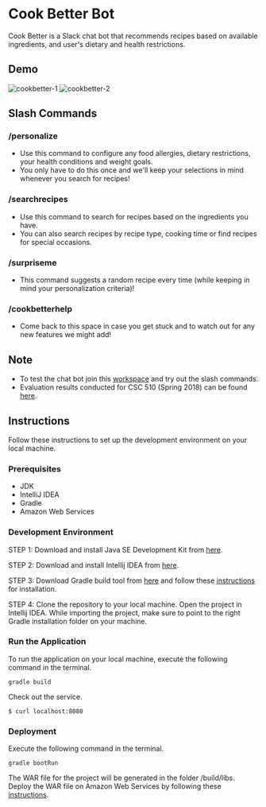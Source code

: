 # Cook Better Bot

Cook Better is a Slack chat bot that recommends recipes based on available ingredients, and user's dietary and health restrictions.

## Demo

![cookbetter-1](https://user-images.githubusercontent.com/18286278/38170174-fd828e36-354b-11e8-8635-256bd4c3bd20.gif)
![cookbetter-2](https://user-images.githubusercontent.com/18286278/38170175-fd923232-354b-11e8-9847-fd213625ac31.gif)

## Slash Commands

### /personalize
<ul>
<li>Use this command to configure any food allergies, dietary restrictions, your health conditions and weight goals.
<li>You only have to do this once and we'll keep your selections in mind whenever you search for recipes!
</ul>

### /searchrecipes
<ul>
<li>Use this command to search for recipes based on the ingredients you have.
<li>You can also search recipes by recipe type, cooking time or find recipes for special occasions.
</ul>

### /surpriseme
<ul>
<li>This command suggests a random recipe every time (while keeping in mind your personalization criteria)!
</ul>

### /cookbetterhelp
<ul>
<li>Come back to this space in case you get stuck and to watch out for any new features we might add!
</ul>

## Note
<ul>
<li>To test the chat bot join this <a href = "https://join.slack.com/t/cookbetter/shared_invite/enQtMzI3ODczNDA0Mjc1LTE3ZTdjZmNkZGYzMGQzMTM3ZjFlNGRjZDc5ZmYwMjkwOTRjNzZhOWFjZjJlMDYyMzNiZTQ1MmQ1NzE1ZDdmNzU">workspace</a> and try out the slash commands.
<li>Evaluation results conducted for CSC 510 (Spring 2018) can be found <a href = "https://docs.google.com/spreadsheets/d/1fQGg2BpN0p5x_VaZ33qUwYhCCYA8SKHLrHzOEIC_n4E/edit#gid=1590162455">here</a>.
 </ul>

## Instructions
Follow these instructions to set up the development environment on your local machine.

### Prerequisites
<ul>
 <li>JDK
 <li>IntelliJ IDEA
 <li>Gradle
 <li>Amazon Web Services
 </ul>
 
 ### Development Environment
 
STEP 1: Download and install Java SE Development Kit from <a href="http://www.oracle.com/technetwork/java/javase/downloads/jdk9-downloads-3848520.html">here</a>.

STEP 2: Download and install Intellij IDEA from <a href="https://www.jetbrains.com/idea/download/#section=windows">here</a>.

STEP 3: Download Gradle build tool from <a href="https://gradle.org/releases/">here</a> and follow these <a href="https://gradle.org/install/">instructions</a> for installation.

STEP 4: Clone the repository to your local machine. Open the project in Intellij IDEA. While importing the project, make sure to point to the right Gradle installation folder on your machine.

### Run the Application
To run the application on your local machine, execute the following command in the terminal.

```
gradle build
```

Check out the service.

```
$ curl localhost:8080
```

### Deployment
Execute the following command in the terminal.
```
gradle bootRun
```
The WAR file for the project will be generated in the folder /build/libs.
Deploy the WAR file on Amazon Web Services by following these <a href="https://youtu.be/-ZYQQh8G01A?t=264">instructions</a>.
